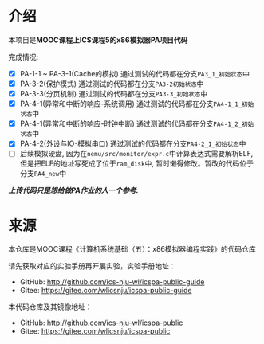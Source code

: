 # 介绍
本项目是**MOOC课程上ICS课程5的x86模拟器PA项目代码**

完成情况: 
- [x] PA-1-1 ~ PA-3-1(Cache的模拟) 通过测试的代码都在分支`PA3_1_初始状态`中
- [x] PA-3-2(保护模式) 通过测试的代码都在分支`PA3-2初始状态`中
- [x] PA-3-3(分页机制) 通过测试的代码都在分支`PA3-3_初始状态`中
- [x] PA-4-1(异常和中断的响应-系统调用) 通过测试的代码都在分支`PA4-1_1_初始状态`中
- [x] PA-4-1(异常和中断的响应-时钟中断) 通过测试的代码都在分支`PA4-1_2_初始状态`中
- [x] PA-4-2(外设与IO-模拟串口) 通过测试的代码都在分支`PA4-2_1_初始状态`中
- [ ] 后续模拟硬盘, 因为在`nemu/src/monitor/expr.c`中计算表达式需要解析ELF,但是把ELF的地址写死成了位于`ram_disk`中, 暂时懒得修改。暂改的代码位于分支`PA4_new`中

***上传代码只是想给做PA作业的人一个参考.***

# 来源
本仓库是MOOC课程《计算机系统基础（五）：x86模拟器编程实践》的代码仓库

请先获取对应的实验手册再开展实验，实验手册地址：

* GitHub: http://github.com/ics-nju-wl/icspa-public-guide
* Gitee: https://gitee.com/wlicsnju/icspa-public-guide

本代码仓库及其镜像地址：


* GitHub: http://github.com/ics-nju-wl/icspa-public
* Gitee: https://gitee.com/wlicsnju/icspa-public
